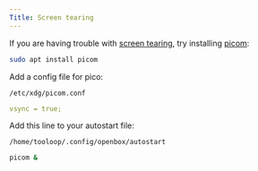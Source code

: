 ```yaml
---
Title: Screen tearing
---
```


If you are having trouble with [screen tearing](https://en.wikipedia.org/wiki/Screen_tearing), try installing [picom](https://github.com/yshui/picom):

```bash
sudo apt install picom
```

Add a config file for pico:

`/etc/xdg/picom.conf`

```yaml
vsync = true;
```

Add this line to your autostart file:

`/home/tooloop/.config/openbox/autostart`

```bash
picom &
```